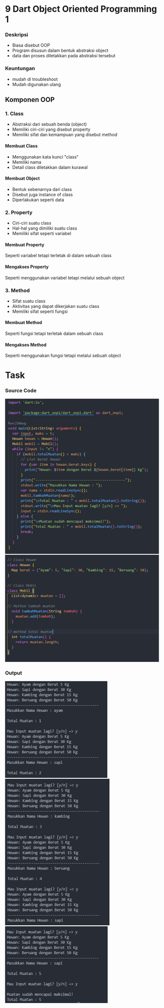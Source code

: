 # 9 Dart Object Oriented Programming 1

### Deskripsi
* Biasa disebut OOP
* Program disusun dalam bentuk abstraksi object
* data dan proses diletakkan pada abstraksi tersebut

### Keuntungan
* mudah di troubleshoot
* Mudah digunakan ulang

## Komponen OOP

### 1. Class
* Abstraksi dari sebuah benda (object)
* Memiliki ciri-ciri yang disebut property
* Memiliki sifat dan kemampuan yang disebut method

#### Membuat Class
* Menggunakan kata kunci "class"
* Memiliki nama
* Detail class diletakkan dalam kurawal

#### Membuat Object
* Bentuk sebenarnya dari class
* Disebut juga instance of class
* Diperlakukan seperti data

### 2. Property
* Ciri-ciri suatu class
* Hal-hal yang dimiliki suatu class
* Memiliki sifat seperti variabel

#### Membuat Property
Seperti variabel tetapi terletak di dalam sebuah class

#### Mengakses Property
Seperti menggunakan variabel tetapi melalui sebuah object

### 3. Method
* Sifat suatu class
* Aktivitas yang dapat dikerjakan suatu class
* Memiliki sifat seperti fungsi

#### Membuat Method
Seperti fungsi tetapi terletak dalam sebuah class

#### Mengakses Method
Seperti menggunakan fungsi tetapi melalui sebuah object

# Task

### Source Code
![source_code](https://github.com/dhimas-pixel/Flutter_Stephanus-Dhimas-Hulio/blob/main/9_Dart%20Object%20Oriented%20Programming%201/Screenshots/main.PNG)
![source_code](https://github.com/dhimas-pixel/Flutter_Stephanus-Dhimas-Hulio/blob/main/9_Dart%20Object%20Oriented%20Programming%201/Screenshots/class.PNG)

### Output
![source_code](https://github.com/dhimas-pixel/Flutter_Stephanus-Dhimas-Hulio/blob/main/9_Dart%20Object%20Oriented%20Programming%201/Screenshots/jawab%201.PNG)
![source_code](https://github.com/dhimas-pixel/Flutter_Stephanus-Dhimas-Hulio/blob/main/9_Dart%20Object%20Oriented%20Programming%201/Screenshots/jawab%202.PNG)
![source_code](https://github.com/dhimas-pixel/Flutter_Stephanus-Dhimas-Hulio/blob/main/9_Dart%20Object%20Oriented%20Programming%201/Screenshots/jawab%203.PNG)
